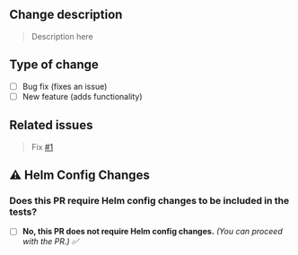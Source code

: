 ## Change description

> Description here

## Type of change
- [ ] Bug fix (fixes an issue)
- [ ] New feature (adds functionality)

## Related issues

> Fix [#1]() 

## ⚠️ **Helm Config Changes**
###  Does this PR require Helm config changes to be included in the tests?

- [ ] **No, this PR does not require Helm config changes.** _(You can proceed with the PR.) ✅_

